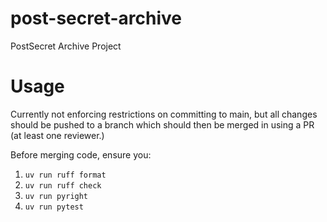 # post-secret-archive
PostSecret Archive Project

# Usage
Currently not enforcing restrictions on committing to main, but all changes should be pushed to a branch which should then be merged in using a PR (at least one reviewer.)

Before merging code, ensure you:
1. `uv run ruff format`
2. `uv run ruff check`
3. `uv run pyright`
4. `uv run pytest`